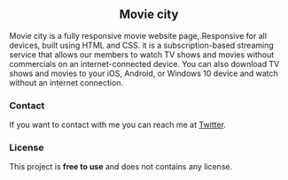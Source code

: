  <h2 align="center">Movie city</h2>

  Movie city is a fully responsive movie website page,.Responsive for all devices, built using HTML and CSS. it is a subscription-based streaming service that allows our members to watch TV shows and movies without commercials on an internet-connected device. You can also download TV shows and movies to your iOS, Android, or Windows 10 device and watch without an internet connection.


### Contact

If you want to contact with me you can reach me at [Twitter](https://twitter.com/Oladejisharaf7).

### License

This project is **free to use** and does not contains any license.
